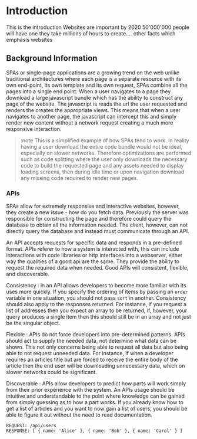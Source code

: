 # Introduction

This is the introduction
Websites are important
by 2020 50'000'000 people will have one
they take millions of hours to create....
other facts which emphasis websites

## Background Information

SPAs or single-page applications are a growing trend on the web unlike traditional architectures where each page is a separate resource with its own end-point, its own template and its own request, SPAs combine all the pages into a single end point. When a user navigates to a page they download a large javascript bundle which has the ability to construct any page of the website. The javascript is reads the url the user requested and renders the creates the appropriate views. This means that when a user navigates to another page, the javascript can intercept this and simply render new content without a network request creating a much more responsive interaction.

> :note This is a simplified example of how SPAs tend to work. In reality having a user download the entire code bundle would not be ideal, especially on slower networks. Therefore optimizations are performed such as code splitting where the user only downloads the necessary code to build the requested page and any assets needed to display loading screens, then during idle time or upon navigation download any missing code required to render new pages.

### APIs

SPAs allow for extremely responsive and interactive websites, however, they create a new issue - how do you fetch data. Previously the server was responsible for constructing the page and therefore could query the database to obtain all the information needed. The client, however, can not directly query the database and instead must communicate through an API.

An API accepts requests for specific data and responds in a pre-defined format. APIs referer to how a system is interacted with, this can include interactions with code libraries or http interfaces into a webserver, either way the qualities of a good api are the same. They provide the ability to request the required data when needed. Good APIs will consistent, flexible, and discoverable.

Consistency
: in an API allows developers to become more familiar with its uses more quickly. If you specify the ordering of items by passing an `order` variable in one situation, you should not pass `sort` in another. Consistency should also apply to the responses returned. For instance, if you request a list of addresses then you expect an array to be returned, if, however, your query produces a single item then this should still be in an array and not just be the singular object.

Flexible
: APIs do not force developers into pre-determined patterns. APIs should act to supply the needed data, not determine what data can be shown. This not only concerns being able to request all data but also being able to not request unneeded data. For instance, if when a developer requires an articles title but are forced to receive the entire body of the article then the end user will be downloading unnecessary data, which on slower networks could be significant.

Discoverable
: APIs allow developers to predict how parts will work simply from their prior experience with the system. An APIs usage should be intuitive and understandable to the point where knowledge can be gained from simply guessing as to how a part works. If you already know how to get a list of articles and you want to now gain a list of users, you should be able to figure it out without the need to read documentation.

```{.api caption="A mock example of an API request and it corresponding response."}
REQUEST: /api/users
RESPONSE: [ { name: 'Alice' }, { name: 'Bob' }, { name: 'Carol' } ]
```
